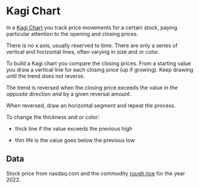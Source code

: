 # Kagi Chart

In a [Kagi Chart](https://en.wikipedia.org/wiki/Kagi_chart) you track price movements for a certain stock, paying particular attention to the opening and closing prices.

There is no x axis, usually reserved to time. There are only a series of vertical and horizontal lines, often varying in size and or color.

To build a Kagi chart you compare the closing prices. From a starting value you draw a vertical line for each closing price (up if growing). Keep drawing until the trend does not reverse.

The trend is reversed when the closing price exceeds the value in the opposite direction _and_ by a given reversal amount.

When reversed, draw an horizontal segment and repeat the process.

To change the thickness and or color:

- thick line if the value exceeds the previous high

- thin life is the value goes below the previous low

## Data

Stock price from nasdaq.com and the commodity [rough rice](https://www.nasdaq.com/market-activity/commodities/zr/historical) for the year 2022.
